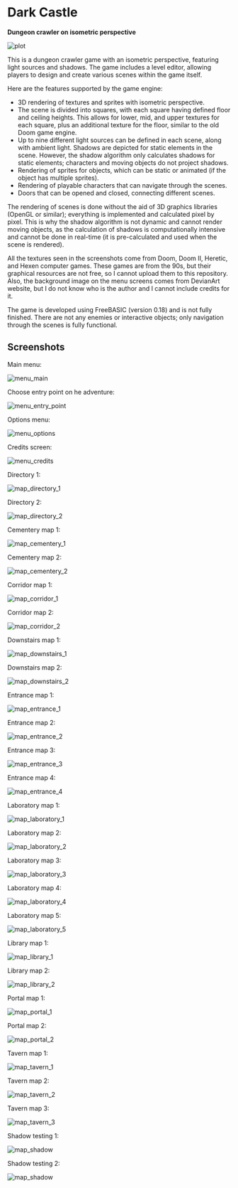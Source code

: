 # Dark Castle

**Dungeon crawler on isometric perspective**

![plot](./screenshots/map_directory_2.jpg)

This is a dungeon crawler game with an isometric perspective, featuring light sources and shadows. The game includes a level editor, allowing players to design and create various scenes within the game itself.

Here are the features supported by the game engine:

- 3D rendering of textures and sprites with isometric perspective.
- The scene is divided into squares, with each square having defined floor and ceiling heights. This allows for lower, mid, and upper textures for each square, plus an additional texture for the floor, similar to the old Doom game engine.
- Up to nine different light sources can be defined in each scene, along with ambient light.
Shadows are depicted for static elements in the scene. However, the shadow algorithm only calculates shadows for static elements; characters and moving objects do not project shadows.
- Rendering of sprites for objects, which can be static or animated (if the object has multiple sprites).
- Rendering of playable characters that can navigate through the scenes.
- Doors that can be opened and closed, connecting different scenes.

The rendering of scenes is done without the aid of 3D graphics libraries (OpenGL or similar); everything is implemented and calculated pixel by pixel. This is why the shadow algorithm is not dynamic and cannot render moving objects, as the calculation of shadows is computationally intensive and cannot be done in real-time (it is pre-calculated and used when the scene is rendered).

All the textures seen in the screenshots come from Doom, Doom II, Heretic, and Hexen computer games. These games are from the 90s, but their graphical resources are not free, so I cannot upload them to this repository. Also, the background image on the menu screens comes from DevianArt website, but I do not know who is the author and I cannot include credits for it.

The game is developed using FreeBASIC (version 0.18) and is not fully finished. There are not any enemies or interactive objects; only navigation through the scenes is fully functional.

## Screenshots

Main menu:

![menu_main](./screenshots/menu_main.jpg)

Choose entry point on he adventure:

![menu_entry_point](./screenshots/menu_entry_point.jpg)

Options menu:

![menu_options](./screenshots/menu_options.jpg)

Credits screen:

![menu_credits](./screenshots/menu_credits.jpg)

Directory 1:

![map_directory_1](./screenshots/map_directory_1.jpg)

Directory 2:

![map_directory_2](./screenshots/map_directory_2.jpg)

Cementery map 1:

![map_cementery_1](./screenshots/map_cementery_1.jpg)

Cementery map 2:

![map_cementery_2](./screenshots/map_cementery_2.jpg)

Corridor map 1:

![map_corridor_1](./screenshots/map_corridor_1.jpg)

Corridor map 2:

![map_corridor_2](./screenshots/map_corridor_2.jpg)

Downstairs map 1:

![map_downstairs_1](./screenshots/map_downstairs_1.jpg)

Downstairs map 2:

![map_downstairs_2](./screenshots/map_downstairs_2.jpg)

Entrance map 1:

![map_entrance_1](./screenshots/map_entrance_1.jpg)

Entrance map 2:

![map_entrance_2](./screenshots/map_entrance_2.jpg)

Entrance map 3:

![map_entrance_3](./screenshots/map_entrance_3.jpg)

Entrance map 4:

![map_entrance_4](./screenshots/map_entrance_4.jpg)

Laboratory map 1:

![map_laboratory_1](./screenshots/map_laboratory_1.jpg)

Laboratory map 2:

![map_laboratory_2](./screenshots/map_laboratory_2.jpg)

Laboratory map 3:

![map_laboratory_3](./screenshots/map_laboratory_3.jpg)

Laboratory map 4:

![map_laboratory_4](./screenshots/map_laboratory_4.jpg)

Laboratory map 5:

![map_laboratory_5](./screenshots/map_laboratory_5.jpg)

Library map 1:

![map_library_1](./screenshots/map_library_1.jpg)

Library map 2:

![map_library_2](./screenshots/map_library_2.jpg)

Portal map 1:

![map_portal_1](./screenshots/map_portal_1.jpg)

Portal map 2:

![map_portal_2](./screenshots/map_portal_2.jpg)

Tavern map 1:

![map_tavern_1](./screenshots/map_tavern_1.jpg)

Tavern map 2:

![map_tavern_2](./screenshots/map_tavern_2.jpg)

Tavern map 3:

![map_tavern_3](./screenshots/map_tavern_3.jpg)

Shadow testing 1:

![map_shadow](./screenshots/map_shadow_test_1.jpg)

Shadow testing 2:

![map_shadow](./screenshots/map_shadow_test_2.jpg)

